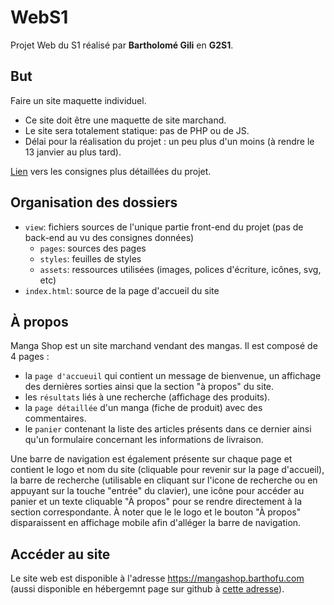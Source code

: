 # WebS1

Projet Web du S1 réalisé par **Bartholomé Gili** en **G2S1**.

## But
Faire un site maquette individuel.
- Ce site doit être une maquette de site marchand.
- Le site sera totalement statique: pas de PHP ou de JS.  
- Délai pour la réalisation du projet : un peu plus d'un moins (à rendre le 13 janvier au plus tard).

[Lien](https://i.imgur.com/lCI8Uxt.png) vers les consignes plus détaillées du projet.

## Organisation des dossiers
- `view`: fichiers sources de l'unique partie front-end du projet (pas de back-end au vu des consignes données)
	- `pages`: sources des pages
	- `styles`: feuilles de styles
	- `assets`: ressources utilisées (images, polices d'écriture, icônes, svg, etc)
- `index.html`: source de la page d'accueil du site

## À propos
Manga Shop est un site marchand vendant des mangas.
Il est composé de 4 pages :
- la `page d'accueuil` qui contient un message de bienvenue, un affichage des dernières sorties ainsi que la section "à propos" du site.
- les `résultats` liés à une recherche (affichage des produits).
- la `page détaillée` d'un manga (fiche de produit) avec des commentaires.
- le `panier` contenant la liste des articles présents dans ce dernier ainsi qu'un formulaire concernant les informations de livraison.

Une barre de navigation est également présente sur chaque page et contient le logo et nom du site (cliquable pour revenir sur la page d'accueil), la barre de recherche (utilisable en cliquant sur l'icone de recherche ou en appuyant sur la touche "entrée" du clavier), une icône pour accéder au panier et un texte cliquable "À propos" pour se rendre directement à la section correspondante.
À noter que le le logo et le bouton "À propos" disparaissent en affichage mobile afin d'alléger la barre de navigation.

## Accéder au site
Le site web est disponible à l'adresse <https://mangashop.barthofu.com> (aussi disponible en hébergemnt page sur github à [cette adresse](https://barthofu.github.io/manga-shop/)).

